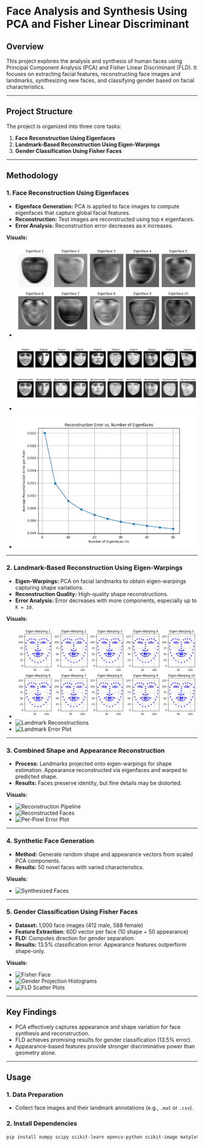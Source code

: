 # Face Analysis and Synthesis Using PCA and Fisher Linear Discriminant

## Overview

This project explores the analysis and synthesis of human faces using Principal Component Analysis (PCA) and Fisher Linear Discriminant (FLD). It focuses on extracting facial features, reconstructing face images and landmarks, synthesizing new faces, and classifying gender based on facial characteristics.

---

## Project Structure

The project is organized into three core tasks:

1. **Face Reconstruction Using Eigenfaces**
2. **Landmark-Based Reconstruction Using Eigen-Warpings**
3. **Gender Classification Using Fisher Faces**

---

## Methodology

### 1. Face Reconstruction Using Eigenfaces

- **Eigenface Generation:** PCA is applied to face images to compute eigenfaces that capture global facial features.
- **Reconstruction:** Test images are reconstructed using top `K` eigenfaces.
- **Error Analysis:** Reconstruction error decreases as `K` increases.

**Visuals:**
- ![Eigenfaces Visualization](results/eigenfaces.png)
- ![Reconstructed Faces](results/reconstructed_images.png)
- ![Reconstruction Error Plot](results/reconstruction_error.png)

---

### 2. Landmark-Based Reconstruction Using Eigen-Warpings

- **Eigen-Warpings:** PCA on facial landmarks to obtain eigen-warpings capturing shape variations.
- **Reconstruction Quality:** High-quality shape reconstructions.
- **Error Analysis:** Error decreases with more components, especially up to `K = 10`.

**Visuals:**
- ![Eigen-Warpings](figures/eigen_warpings.png)
- ![Landmark Reconstructions](figures/landmark_reconstruction.png)
- ![Landmark Error Plot](figures/landmark_error.png)

---

### 3. Combined Shape and Appearance Reconstruction

- **Process:** Landmarks projected onto eigen-warpings for shape estimation. Appearance reconstructed via eigenfaces and warped to predicted shape.
- **Results:** Faces preserve identity, but fine details may be distorted.

**Visuals:**
- ![Reconstruction Pipeline](images/combined_pipeline.png)
- ![Reconstructed Faces](images/combined_faces.png)
- ![Per-Pixel Error Plot](images/per_pixel_error.png)

---

### 4. Synthetic Face Generation

- **Method:** Generate random shape and appearance vectors from scaled PCA components.
- **Results:** 50 novel faces with varied characteristics.

**Visuals:**
- ![Synthesized Faces](images/synthetic_faces.png)

---

### 5. Gender Classification Using Fisher Faces

- **Dataset:** 1,000 face images (412 male, 588 female)
- **Feature Extraction:** 60D vector per face (10 shape + 50 appearance)
- **FLD:** Computes direction for gender separation.
- **Results:** 13.5% classification error. Appearance features outperform shape-only.

**Visuals:**
- ![Fisher Face](images/fisher_face.png)
- ![Gender Projection Histograms](images/gender_histograms.png)
- ![FLD Scatter Plots](images/fld_scatter.png)

---

## Key Findings

- PCA effectively captures appearance and shape variation for face synthesis and reconstruction.
- FLD achieves promising results for gender classification (13.5% error).
- Appearance-based features provide stronger discriminative power than geometry alone.

---

## Usage

### 1. Data Preparation

- Collect face images and their landmark annotations (e.g., `.mat` or `.csv`).

### 2. Install Dependencies

```bash
pip install numpy scipy scikit-learn opencv-python scikit-image matplotlib
